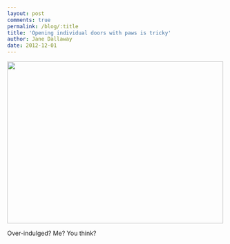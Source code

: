 ```yaml
---
layout: post
comments: true
permalink: /blog/:title
title: 'Opening individual doors with paws is tricky'
author: Jane Dallaway
date: 2012-12-01
---
```


<div><a href="http://static.skitters.dallaway.com/ERphoto.JPG"><img width="500" src="http://static.skitters.dallaway.com/ERphoto.JPG.500.JPG" height="376"></img></a></div>


  

Over-indulged? Me? You think?
    
